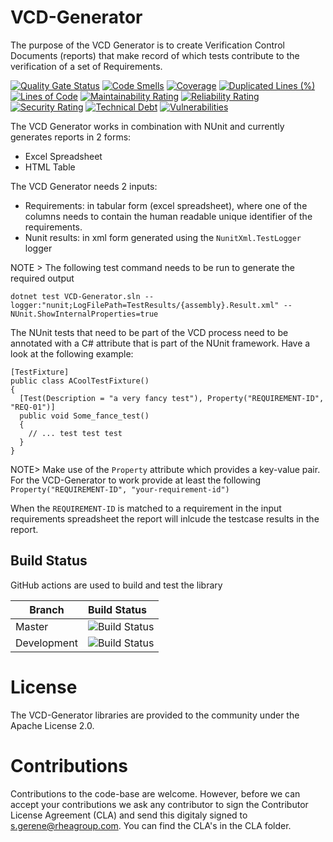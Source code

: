 # VCD-Generator
The purpose of the VCD Generator is to create Verification Control Documents (reports) that make record of which tests contribute to the verification of a set of Requirements.

[![Quality Gate Status](https://sonarcloud.io/api/project_badges/measure?project=RHEAGROUP_VCD-Generator&metric=alert_status)](https://sonarcloud.io/summary/new_code?id=RHEAGROUP_VCD-Generator)
[![Code Smells](https://sonarcloud.io/api/project_badges/measure?project=RHEAGROUP_VCD-Generator&metric=code_smells)](https://sonarcloud.io/summary/new_code?id=RHEAGROUP_VCD-Generator)
[![Coverage](https://sonarcloud.io/api/project_badges/measure?project=RHEAGROUP_VCD-Generator&metric=coverage)](https://sonarcloud.io/summary/new_code?id=RHEAGROUP_VCD-Generator)
[![Duplicated Lines (%)](https://sonarcloud.io/api/project_badges/measure?project=RHEAGROUP_VCD-Generator&metric=duplicated_lines_density)](https://sonarcloud.io/summary/new_code?id=RHEAGROUP_VCD-Generator)
[![Lines of Code](https://sonarcloud.io/api/project_badges/measure?project=RHEAGROUP_VCD-Generator&metric=ncloc)](https://sonarcloud.io/summary/new_code?id=RHEAGROUP_VCD-Generator)
[![Maintainability Rating](https://sonarcloud.io/api/project_badges/measure?project=RHEAGROUP_VCD-Generator&metric=sqale_rating)](https://sonarcloud.io/summary/new_code?id=RHEAGROUP_VCD-Generator)
[![Reliability Rating](https://sonarcloud.io/api/project_badges/measure?project=RHEAGROUP_VCD-Generator&metric=reliability_rating)](https://sonarcloud.io/summary/new_code?id=RHEAGROUP_VCD-Generator)
[![Security Rating](https://sonarcloud.io/api/project_badges/measure?project=RHEAGROUP_VCD-Generator&metric=security_rating)](https://sonarcloud.io/summary/new_code?id=RHEAGROUP_VCD-Generator)
[![Technical Debt](https://sonarcloud.io/api/project_badges/measure?project=RHEAGROUP_VCD-Generator&metric=sqale_index)](https://sonarcloud.io/summary/new_code?id=RHEAGROUP_VCD-Generator)
[![Vulnerabilities](https://sonarcloud.io/api/project_badges/measure?project=RHEAGROUP_VCD-Generator&metric=vulnerabilities)](https://sonarcloud.io/summary/new_code?id=RHEAGROUP_VCD-Generator)

The VCD Generator works in combination with NUnit and currently generates reports in 2 forms:
  - Excel Spreadsheet
  - HTML Table

The VCD Generator needs 2 inputs:
  - Requirements: in tabular form (excel spreadsheet), where one of the columns needs to contain the human readable unique identifier of the requirements.
  - Nunit results: in xml form generated using the `NunitXml.TestLogger` logger

NOTE > The following test command needs to be run to generate the required output

```
dotnet test VCD-Generator.sln --logger:"nunit;LogFilePath=TestResults/{assembly}.Result.xml" -- NUnit.ShowInternalProperties=true
```

The NUnit tests that need to be part of the VCD process need to be annotated with a C# attribute that is part of the NUnit framework. Have a look at the following example:

```
[TestFixture]
public class ACoolTestFixture()
{
  [Test(Description = "a very fancy test"), Property("REQUIREMENT-ID", "REQ-01")]
  public void Some_fance_test()
  {
    // ... test test test
  }
} 
```

NOTE> Make use of the `Property` attribute which provides a key-value pair. For the VCD-Generator to work provide at least the following `Property("REQUIREMENT-ID", "your-requirement-id")`

When the `REQUIREMENT-ID` is matched to a requirement in the input requirements spreadsheet the report will inlcude the testcase results in the report.

## Build Status

GitHub actions are used to build and test the library

Branch | Build Status
------- | :------------
Master | ![Build Status](https://github.com/RHEAGROUP/VCD-Generator/actions/workflows/CodeQuality.yml/badge.svg?branch=master)
Development | ![Build Status](https://github.com/RHEAGROUP/VCD-Generator/actions/workflows/CodeQuality.yml/badge.svg?branch=development)

# License

The VCD-Generator libraries are provided to the community under the Apache License 2.0.

# Contributions

Contributions to the code-base are welcome. However, before we can accept your contributions we ask any contributor to sign the Contributor License Agreement (CLA) and send this digitaly signed to s.gerene@rheagroup.com. You can find the CLA's in the CLA folder.